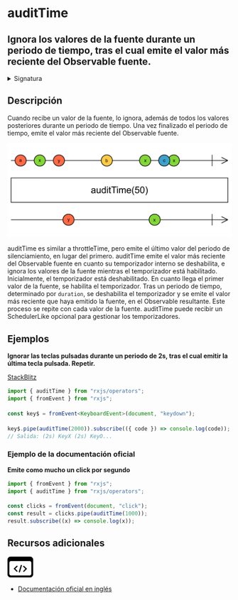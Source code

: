 # auditTime

<h2 class="subtitle"> Ignora los valores de la fuente durante un periodo de tiempo, tras el cual emite el valor más reciente del Observable fuente.
</h2>

<details>
<summary>Signatura</summary>

### Firma

`auditTime<T>(duration: number, scheduler: SchedulerLike = async): MonoTypeOperatorFunction<T>`

### Parámetros

<table>
<tr><td>duration</td><td>El tiempo que se debe esperar antes de emitir el valor más reciente de la fuente, medido en milisegundos o en la unidad de tiempo determinada por el planificador opcional.</td></tr>
<tr><td>scheduler</td><td>Opcional. El valor por defecto es <code>async</code>.
El <code>SchedulerLike</code> que utilizar para gestionar los temporizadores que se encargan del comportamiento de limitación de emisiones.</td></tr>
</table>

### Retorna

`MonoTypeOperatorFunction<T>`: Un Observable que limita las emisiones del Observable fuente.

</details>

## Descripción

Cuando recibe un valor de la fuente, lo ignora, además de todos los valores posteriores durante un periodo de tiempo. Una vez finalizado el periodo de tiempo, emite el valor más reciente del Observable fuente.

<img src="assets/images/marble-diagrams/filtering/auditTime.png" alt="Diagrama de canicas del operador auditTime">

auditTime es similar a throttleTime, pero emite el último valor del periodo de silenciamiento, en lugar del primero. auditTime emite el valor más reciente del Observable fuente en cuanto su temporizador interno se deshabilita, e ignora los valores de la fuente mientras el temporizador está habilitado. Inicialmente, el temporizador está deshabilitado. En cuanto llega el primer valor de la fuente, se habilita el temporizador. Tras un periodo de tiempo, determinado por `duration`, se deshabilita el temporizador y se emite el valor más reciente que haya emitido la fuente, en el Observable resultante. Este proceso se repite con cada valor de la fuente.
auditTime puede recibir un SchedulerLike opcional para gestionar los temporizadores.

## Ejemplos

**Ignorar las teclas pulsadas durante un periodo de 2s, tras el cual emitir la última tecla pulsada. Repetir.**

<a target="_blank" href="https://stackblitz.com/edit/rxjs-audittime-1?file=index.ts">StackBlitz</a>

```typescript
import { auditTime } from "rxjs/operators";
import { fromEvent } from "rxjs";

const key$ = fromEvent<KeyboardEvent>(document, "keydown");

key$.pipe(auditTime(2000)).subscribe(({ code }) => console.log(code));
// Salida: (2s) KeyX (2s) KeyO...
```

### Ejemplo de la documentación oficial

**Emite como mucho un click por segundo**

```javascript
import { fromEvent } from "rxjs";
import { auditTime } from "rxjs/operators";

const clicks = fromEvent(document, "click");
const result = clicks.pipe(auditTime(1000));
result.subscribe((x) => console.log(x));
```

<div class="additional-section">

## Recursos adicionales

<a target="_blank" href="https://github.com/ReactiveX/rxjs/blob/master/src/internal/operators/auditTime.ts">
<img src="assets/icons/source-code.png" alt="Source code">
</a>
</div>

- <a target="_blank" href="https://rxjs.dev/api/operators/auditTime">Documentación oficial en inglés</a>
